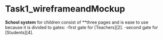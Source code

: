 # Task1_wireframeandMockup
**School system** for children consist of **three pages and is ease to use because it is divided to gates:
-first gate for [Teachers][2].
-second gate for [Students][4].
